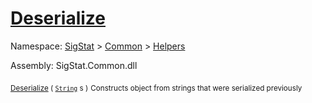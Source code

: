 # [Deserialize](./SerializationHelper-100664028.md)

Namespace: [SigStat]() > [Common](./../../README.md) > [Helpers](./../README.md)

Assembly: SigStat.Common.dll

<sub>[Deserialize](./SerializationHelper-100664028.md) ( [`String`](https://docs.microsoft.com/en-us/dotnet/api/System.String) s )</sub>              <sub>Constructs object from strings that were serialized previously</sub>
